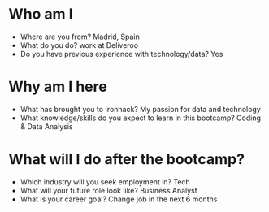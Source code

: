 # Who am I

* Where are you from? Madrid, Spain
* What do you do? work at Deliveroo
* Do you have previous experience with technology/data? Yes

# Why am I here

* What has brought you to Ironhack? My passion for data and technology
* What knowledge/skills do you expect to learn in this bootcamp? Coding & Data Analysis

# What will I do after the bootcamp?

* Which industry will you seek employment in? Tech
* What will your future role look like? Business Analyst
* What is your career goal? Change job in the next 6 months